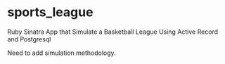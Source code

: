 # sports_league
Ruby Sinatra App that Simulate a Basketball League Using Active Record and Postgresql

Need to add simulation methodology. 
